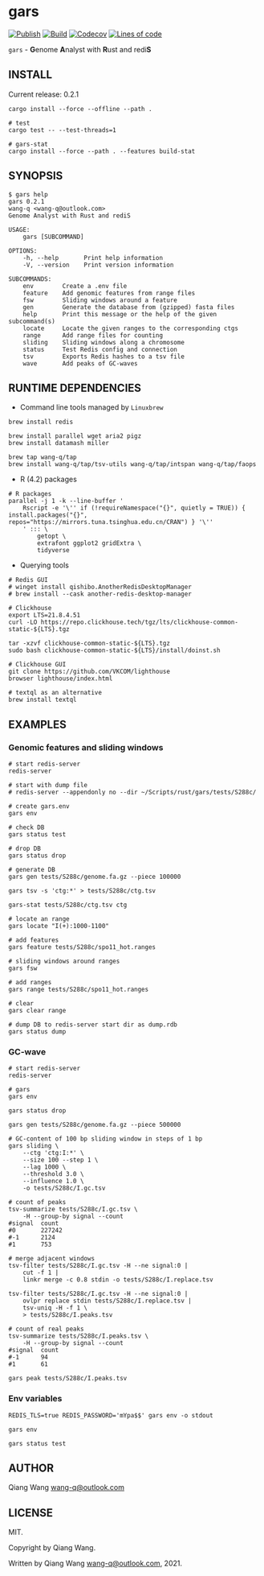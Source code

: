 # gars

[![Publish](https://github.com/wang-q/gars/actions/workflows/publish.yml/badge.svg)](https://github.com/wang-q/gars/actions)
[![Build](https://github.com/wang-q/gars/actions/workflows/build.yml/badge.svg)](https://github.com/wang-q/gars/actions)
[![Codecov](https://img.shields.io/codecov/c/github/wang-q/gars/main.svg)](https://codecov.io/github/wang-q/gars?branch=main)
[![Lines of code](https://tokei.rs/b1/github/wang-q/gars?category=code)](https://github.com//wang-q/gars)

`gars` - **G**enome **A**nalyst with **R**ust and redi**S**

## INSTALL

Current release: 0.2.1

```shell
cargo install --force --offline --path .

# test
cargo test -- --test-threads=1

# gars-stat
cargo install --force --path . --features build-stat

```

## SYNOPSIS

```text
$ gars help
gars 0.2.1
wang-q <wang-q@outlook.com>
Genome Analyst with Rust and rediS

USAGE:
    gars [SUBCOMMAND]

OPTIONS:
    -h, --help       Print help information
    -V, --version    Print version information

SUBCOMMANDS:
    env        Create a .env file
    feature    Add genomic features from range files
    fsw        Sliding windows around a feature
    gen        Generate the database from (gzipped) fasta files
    help       Print this message or the help of the given subcommand(s)
    locate     Locate the given ranges to the corresponding ctgs
    range      Add range files for counting
    sliding    Sliding windows along a chromosome
    status     Test Redis config and connection
    tsv        Exports Redis hashes to a tsv file
    wave       Add peaks of GC-waves

```

## RUNTIME DEPENDENCIES

* Command line tools managed by `Linuxbrew`

```shell
brew install redis

brew install parallel wget aria2 pigz
brew install datamash miller

brew tap wang-q/tap
brew install wang-q/tap/tsv-utils wang-q/tap/intspan wang-q/tap/faops

```

* R (4.2) packages

```shell
# R packages
parallel -j 1 -k --line-buffer '
    Rscript -e '\'' if (!requireNamespace("{}", quietly = TRUE)) { install.packages("{}", repos="https://mirrors.tuna.tsinghua.edu.cn/CRAN") } '\''
    ' ::: \
        getopt \
        extrafont ggplot2 gridExtra \
        tidyverse

```

* Querying tools

```shell
# Redis GUI
# winget install qishibo.AnotherRedisDesktopManager
# brew install --cask another-redis-desktop-manager

# Clickhouse
export LTS=21.8.4.51
curl -LO https://repo.clickhouse.tech/tgz/lts/clickhouse-common-static-${LTS}.tgz

tar -xzvf clickhouse-common-static-${LTS}.tgz
sudo bash clickhouse-common-static-${LTS}/install/doinst.sh

# Clickhouse GUI
git clone https://github.com/VKCOM/lighthouse
browser lighthouse/index.html

# textql as an alternative
brew install textql

```

## EXAMPLES

### Genomic features and sliding windows

```shell
# start redis-server
redis-server

# start with dump file
# redis-server --appendonly no --dir ~/Scripts/rust/gars/tests/S288c/

# create gars.env
gars env

# check DB
gars status test

# drop DB
gars status drop

# generate DB
gars gen tests/S288c/genome.fa.gz --piece 100000

gars tsv -s 'ctg:*' > tests/S288c/ctg.tsv

gars-stat tests/S288c/ctg.tsv ctg

# locate an range
gars locate "I(+):1000-1100"

# add features
gars feature tests/S288c/spo11_hot.ranges

# sliding windows around ranges
gars fsw

# add ranges
gars range tests/S288c/spo11_hot.ranges

# clear
gars clear range

# dump DB to redis-server start dir as dump.rdb
gars status dump

```

### GC-wave

```shell
# start redis-server
redis-server

# gars
gars env

gars status drop

gars gen tests/S288c/genome.fa.gz --piece 500000

# GC-content of 100 bp sliding window in steps of 1 bp
gars sliding \
    --ctg 'ctg:I:*' \
    --size 100 --step 1 \
    --lag 1000 \
    --threshold 3.0 \
    --influence 1.0 \
    -o tests/S288c/I.gc.tsv

# count of peaks
tsv-summarize tests/S288c/I.gc.tsv \
    -H --group-by signal --count
#signal  count
#0       227242
#-1      2124
#1       753

# merge adjacent windows
tsv-filter tests/S288c/I.gc.tsv -H --ne signal:0 |
    cut -f 1 |
    linkr merge -c 0.8 stdin -o tests/S288c/I.replace.tsv

tsv-filter tests/S288c/I.gc.tsv -H --ne signal:0 |
    ovlpr replace stdin tests/S288c/I.replace.tsv |
    tsv-uniq -H -f 1 \
    > tests/S288c/I.peaks.tsv

# count of real peaks
tsv-summarize tests/S288c/I.peaks.tsv \
    -H --group-by signal --count
#signal  count
#-1      94
#1       61

gars peak tests/S288c/I.peaks.tsv

```

### Env variables

```shell
REDIS_TLS=true REDIS_PASSWORD='mYpa$$' gars env -o stdout

gars env

gars status test

```

## AUTHOR

Qiang Wang <wang-q@outlook.com>

## LICENSE

MIT.

Copyright by Qiang Wang.

Written by Qiang Wang <wang-q@outlook.com>, 2021.
